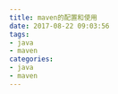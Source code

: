 ```yaml
---
title: maven的配置和使用
date: 2017-08-22 09:03:56
tags:
- java
- maven
categories:
- java
- maven
---
```


